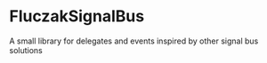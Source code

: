 # FluczakSignalBus
 A small library for delegates and events inspired by other signal bus solutions
